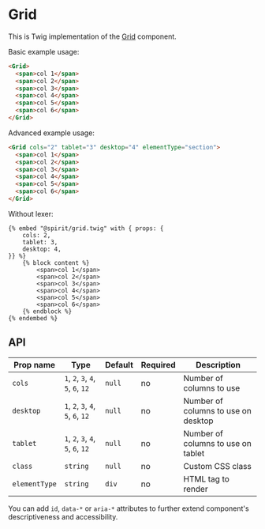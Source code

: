 # Grid

This is Twig implementation of the [Grid] component.

Basic example usage:

```html
<Grid>
  <span>col 1</span>
  <span>col 2</span>
  <span>col 3</span>
  <span>col 4</span>
  <span>col 5</span>
  <span>col 6</span>
</Grid>
```

Advanced example usage:

```html
<Grid cols="2" tablet="3" desktop="4" elementType="section">
  <span>col 1</span>
  <span>col 2</span>
  <span>col 3</span>
  <span>col 4</span>
  <span>col 5</span>
  <span>col 6</span>
</Grid>
```

Without lexer:

```twig
{% embed "@spirit/grid.twig" with { props: {
    cols: 2,
    tablet: 3,
    desktop: 4,
}} %}
    {% block content %}
        <span>col 1</span>
        <span>col 2</span>
        <span>col 3</span>
        <span>col 4</span>
        <span>col 5</span>
        <span>col 6</span>
    {% endblock %}
{% endembed %}
```

## API

| Prop name     | Type                               | Default | Required | Description                         |
| ------------- | ---------------------------------- | ------- | -------- | ----------------------------------- |
| `cols`        | `1`, `2`, `3`, `4`, `5`, `6`, `12` | `null`  | no       | Number of columns to use            |
| `desktop`     | `1`, `2`, `3`, `4`, `5`, `6`, `12` | `null`  | no       | Number of columns to use on desktop |
| `tablet`      | `1`, `2`, `3`, `4`, `5`, `6`, `12` | `null`  | no       | Number of columns to use on tablet  |
| `class`       | `string`                           | `null`  | no       | Custom CSS class                    |
| `elementType` | `string`                           | `div`   | no       | HTML tag to render                  |

You can add `id`, `data-*` or `aria-*` attributes to further extend component's
descriptiveness and accessibility.

[grid]: https://github.com/lmc-eu/spirit-design-system/tree/main/packages/web/src/scss/components/Grid
